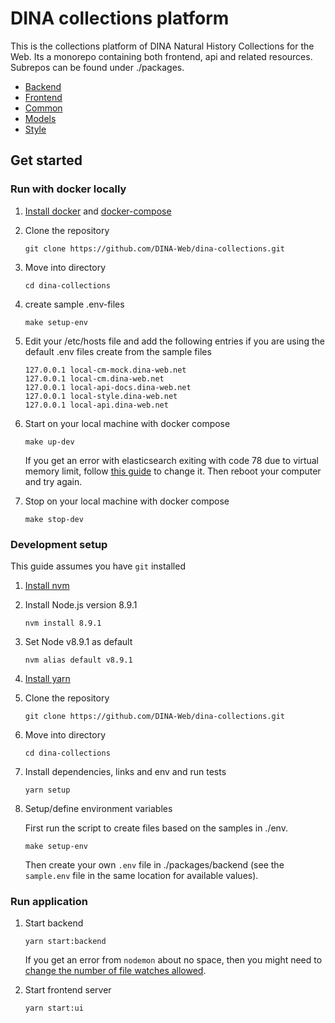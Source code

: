 # DINA collections platform

This is the collections platform of DINA Natural History Collections for the Web.
Its a monorepo containing both frontend, api and related resources. Subrepos can be found under ./packages.

* [Backend](packages/backend)
* [Frontend](packages/ui)
* [Common](packages/common)
* [Models](packages/models)
* [Style](packages/dina-style)

## Get started

### Run with docker locally

1. [Install docker](https://docs.docker.com/install/) and [docker-compose](https://docs.docker.com/compose/install/)

2. Clone the repository

	```
	git clone https://github.com/DINA-Web/dina-collections.git
	```

3. Move into directory

	```
	cd dina-collections
	```

4. create sample .env-files

	```
	make setup-env
	```

5. Edit your /etc/hosts file and add the following entries if you are using the default .env files create from the sample files

	```
	127.0.0.1 local-cm-mock.dina-web.net
	127.0.0.1 local-cm.dina-web.net
	127.0.0.1 local-api-docs.dina-web.net
	127.0.0.1 local-style.dina-web.net
	127.0.0.1 local-api.dina-web.net
	```

6. Start on your local machine with docker compose

	```
	make up-dev
	```

	If you get an error with elasticsearch exiting with code 78 due to virtual memory limit, follow [this guide](https://www.elastic.co/guide/en/elasticsearch/reference/current/docker.html#docker-cli-run-prod-mode) to change it. Then reboot your computer and try again.

7. Stop on your local machine with docker compose

	```
	make stop-dev
	```

### Development setup

This guide assumes you have `git` installed

1. [Install nvm](https://github.com/creationix/nvm#installation)
2. Install Node.js version 8.9.1

	```
	nvm install 8.9.1
	```

3. Set Node v8.9.1 as default

	```
	nvm alias default v8.9.1
	```

4. [Install yarn](https://yarnpkg.com/lang/en/docs/install/)
5. Clone the repository

	```
	git clone https://github.com/DINA-Web/dina-collections.git
	```

6. Move into directory

	```
	cd dina-collections
	```

7. Install dependencies, links and env and run tests

	```
	yarn setup
	```

8. Setup/define environment variables

	First run the script to create files based on the samples 	in ./env.
	```
	make setup-env
	```
	Then create your own `.env` file in ./packages/backend (see the `sample.env` file in the same location for available values).


### Run application

1. Start backend

	```
	yarn start:backend
	```

	If you get an error from `nodemon` about no space, then you might need to [change the number of file watches allowed](https://stackoverflow.com/a/34664097/3707092).



2. Start frontend server

	```
	yarn start:ui
	```
